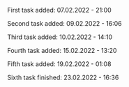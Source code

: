 First task added: 07.02.2022 - 21:00

Second task added: 09.02.2022 - 16:06

Third task added: 10.02.2022 - 14:10

Fourth task added: 15.02.2022 - 13:20

Fifth task added: 19.02.2022 - 01:08

Sixth task finished: 23.02.2022 - 16:36
